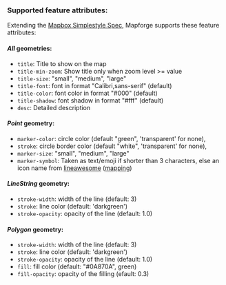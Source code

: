 ### Supported feature attributes:

Extending the [Mapbox Simplestyle Spec](https://github.com/mapbox/simplestyle-spec/tree/master/1.1.0), Mapforge supports these feature attributes: 

#### *All* geometries: 

* `title`: Title to show on the map
* `title-min-zoom`: Show title only when zoom level >= value 
* `title-size`: "small", "medium", "large"
* `title-font`: font in format "Calibri,sans-serif" (default)
* `title-color`: font color in format "#000" (default)
* `title-shadow`: font shadow in format "#fff" (default)
* `desc`: Detailed description

#### *Point* geometry: 

* `marker-color`: circle color (default "green", 'transparent' for none),
* `stroke`: circle border color (default "white", 'transparent' for none),
* `marker-size`: "small", "medium", "large"
* `marker-symbol`: Taken as text/emoji if shorter than 3 characters, else
                   an icon name from [lineawesome](https://icons8.com/line-awesome) ([mapping](https://github.com/digitaltom/mapforge/blob/main/app/javascript/map/styles/font_mappings.js))

#### *LineString* geometry: 

* `stroke-width`: width of the line (default: 3)
* `stroke`: line color (default: 'darkgreen')
* `stroke-opacity`: opacity of the line (default: 1.0)

#### *Polygon* geometry: 

* `stroke-width`: width of the line (default: 3)
* `stroke`: line color (default: 'darkgreen')
* `stroke-opacity`: opacity of the line (default: 1.0)
* `fill`: fill color (default: "#0A870A", green)
* `fill-opacity`: opacity of the filling (efault: 0.3)
